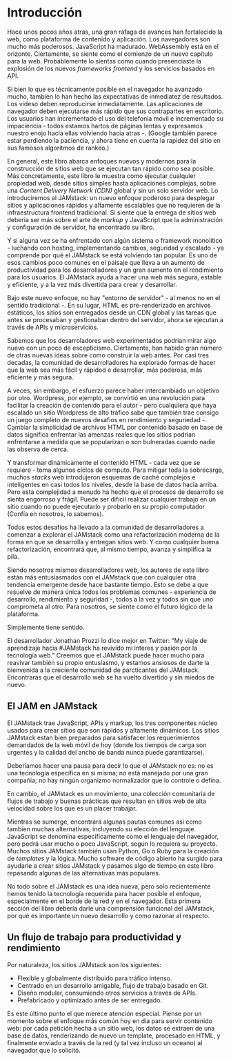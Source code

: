 # Introducción

Hace unos pocos años atras, una gran ráfaga de avances han fortalecido la web, como plataforma de contenido y aplicación. Los navegadores son mucho más poderosos. JavaScript ha madurado. WebAssembly está en el orizonte. Ciertamente, se siente como el comienzo de un nuevo capítulo para la web. Probablemente lo sientas como cuando presenciaste la explosión de los nuevos _frameworks frontend_ y los servicios basados en API.

Si bien lo que es técnicamente posible en el navegador ha avanzado mucho, también lo han hecho las expectativas de inmediatez de resultados. Los videso deben reproducirse inmediatamente. Las aplicaciones de navegador deben ejecutarse más rápido que sus contrapartes en escritorio. Los usuarios han incrementado el uso del telefonia móvil e incrementado su impaciencia - todos estamos hartos de páginas lentas y expresamos nuestro enojo hacia ellas volviendo hacia atras -. (Google también parece estar perdiendo la paciencia, y ahora tiene en cuenta la rapidez del sitio en sus famosos algoritmos de rankeo.)

En general, este libro abarca enfoques nuevos y modernos para la construcción de sitios web que se ejecutan tan rápido como sea posible. Más concretamente, este libro le muestra como ejecutar cualquier propiedad web, desde sitios simples hasta aplicaciones complejas, sobre una _Content Delivery Network (CDN)_ global y sin un solo servidor web. Lo introduciremos al JAMstack: un nuevo enfoque poderoso para desplegar sitios y aplicaciones rápidos y altamente escalables que no requieren de la infraestructura frontend tradicional. Si siente que la entrega de sitios web deberia ser más sobre el arte de _markup_ y JavaScript que la administración y configuración de servidor, ha encontrado su libro.

Y si alguna vez se ha enfrentado con algún sistema o framework monolítico - luchando con hosting, implementando cambios, seguridad y escalado - ya comprende por qué el JAMstack se está volviendo tan popular. Es uno de esos cambios poco comunes en el paisaje que lleva a un aumento de productividad para los desarrolladores _y_ un gran aumento en el rendimiento para los usuarios. El JAMstack ayuda a hacer una web más segura, estable y eficiente, y a la vez más divertida para crear y desarrollar.

Bajo este nuevo enfoque, no hay "entorno de servidor" - al menos no en el sentido tradicional -. En su lugar, HTML es pre-renderizado en archivos estáticos, los sitios son entregados desde un CDN global y las tareas que antes se procesaban y gestionaban dentro del servidor, ahora se ejecutan a través de APIs y microservicios.

Sabemos que los desarroladores web experimentados podrian mirar algo nuevo con un poco de escepticismo. Ciertamente, han habido gran número de otras nuevas ideas sobre como construir la web antes. Por casi tres decadas, la comunidad de desarrolladores ha explorado formas de hacer que la web sea más fácil y rápidod e desarrollar, más poderosa, más eficiente y más segura.

A veces, sin embargo, el esfuerzo parece haber intercambiado un objetivo por otro. Wordpress, por ejemplo, se convirtió en una revolución para facilitar la creación de contenido para el autor - pero cualquiera que haya escalado un sitio Wordpress de alto tráfico sabe que también trae consigo un juego completo de nuevos desafios en rendimiento y seguriedad -. Cambiar la simplicidad de archivos HTML por contenido basado en base de datos significa enfrentar las amenzas reales que los sitios podrian enfrentarse a medida que se popularizan o son bulneradas cuando nadie las observa de cerca.

Y transformar dinámicamente el contenido HTML - cada vez que se requiere - toma algunos ciclos de computo. Para mitigar toda la sobrecarga, muchos _stacks_ web introdujeron esquemas de caché complejos e inteligentes en casi todos los niveles, desde la base de datos hacia arriba. Pero esta complejidad a menudo ha hecho que el procesos de desarrollo se sienta engorroso y frágil. Puede ser difícil realizar cualquier trabajo en un sitio cuando no puede ejecutarlo y probarlo en su propio computador (Confía en nosotros, lo sabemos).

Todos estos desafíos ha llevado a la comunidad de desarrolladores a comenzar a explorar el JAMstack como una refactorización moderna de la forma en que se desarrolla y entregan sitios web. Y como cualquier buena refactorización, encontrará que, al mismo tiempo, avanza y simplifica la pila.

Siendo nosotros mismos desarrolladores web, los autores de este libro están más entusiasmados con el JAMstack que con cualquier otra tendencia emergente desde hace bastante tiempo. Esto se debe a que resuelve de manera única todos los problemas comunes - experiencia de desarrollo, rendimiento y seguridad -, todos a la vez y todos sin que uno comprometa al otro. Para nosotros, se siente como el futuro lógico de la plataforma.

Simplemente tiene sentido.

El desarrollador Jonathan Prozzi lo dice mejor en Twitter: "My viaje de aprendizaje hacia #JAMstack ha revivido mi interes y pasión por la tecnología web." Creemos que el JAMstack puede hacer mucho para reavivar también su propio entusiasmo, y estamos ansiosos de darte la bienvenida a la creciente comunidad de parcticantes del JAMstack. Encontrarás que el desarrollo web se ha vuelto divertido y sin miedos de nuevo.

## El JAM en JAMstack

El JAMstack trae JavaScript, APIs y markup, los tres componentes núcleo usados para crear sitios que son rápidos y altamente dinámicos. Los sitios JAMstack estan bien preparados para satisfacer los requerimientos demandados de la web móvil de hoy (donde los tiempos de carga son urgentes y la calidad del ancho de banda nunca puede garantizarse).

Deberiamos hacer una pausa para decir lo que el JAMstack no es: no es una tecnología específica en si misma; no está manejado por una gran compañia; no hay ningún organizmo normalizador que lo controle o defina.

En cambio, el JAMstack es un movimiento, una colección comunitaria de flujos de trabajo y buenas prácticas que resultan en sitios web de alta velocidad sobre los que es un placer trabajar.

Mientras se sumerge, encontrará algunas pautas comunes asi como tambien muchas alternativas, incluyendo su elección del lenguaje. JavaScript se denomina específicamente como el lenguaje del navegador, pero podrá usar mucho o poco JavaScript, según lo requiera su proyecto. Muchos sitios JAMstack también usan Python, Go o Ruby para la creación de _templates_ y la lógica. Mucho software de código abierto ha surgido para ayudarle a crear sitios JAMstack y pasamos algo de tiempo en este libro repasando algunas de las alternativas más populares.

No todo sobre el JAMstack es una idea nueva, pero solo recientemente hemos tenido la tecnología requerida para hacer posible el enfoque, especialmente en el borde de la red y en el navegador. Esta primera sección del libro debería darle una comprensión funcional del JAMstack, por qué es importante un nuevo desarrollo y como razonar al respecto.

## Un flujo de trabajo para productividad y rendimiento

Por naturaleza, los sitios JAMstack son los siguientes:

  - Flexible y globalmente distribuido para tráfico intenso.
  - Centrado en un desarrollo amigable, flujo de trabajo basado en Git.
  - Diseño modular, consumiendo otros servicios a través de APIs.
  - Prefabricado y optimizado antes de ser entregado.

Es este último punto el que merece atención especial. Piense por un momento sobre el enfoque más común hoy en día para servir contenido web: por cada petición hecha a un sitio web, los datos se extraen de una base de datos, renderizando de nuevo un template, procesado en HTML, y finalmente enviado a través de la red (y tal vez incluso un oceano) al navegador que lo solicitó.

